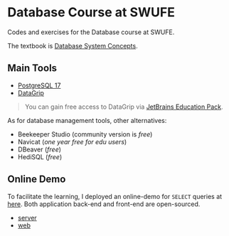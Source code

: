 # Database Course at SWUFE

Codes and exercises for the Database course at SWUFE.

The textbook is [Database System Concepts](https://www.db-book.com/).

## Main Tools

- [PostgreSQL 17](https://www.postgresql.org/)
- [DataGrip](https://www.jetbrains.com/datagrip/)

> You can gain free access to DataGrip via [JetBrains Education Pack](https://www.jetbrains.com/community/education/#students).

As for database management tools, other alternatives:

- Beekeeper Studio (community version is _free_)
- Navicat (_one year free for edu users_)
- DBeaver (_free_)
- HediSQL (_free_)

## Online Demo

To facilitate the learning, I deployed an online-demo for `SELECT` queries at [here](https://pg-sql-web.pages.dev/). Both application back-end and front-end are open-sourced.

- [server](https://github.com/ChenZhongPu/pg-sql-select)
- [web](https://github.com/ChenZhongPu/pg-sql-web)
